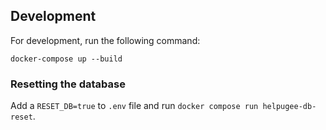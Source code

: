 
## Development

For development, run the following command:

```
docker-compose up --build
```

### Resetting the database

Add a `RESET_DB=true` to `.env` file and run `docker compose run helpugee-db-reset`.
